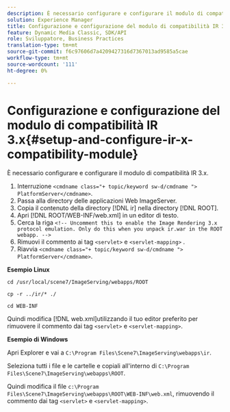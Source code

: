 ```yaml
---
description: È necessario configurare e configurare il modulo di compatibilità IR 3.x.
solution: Experience Manager
title: Configurazione e configurazione del modulo di compatibilità IR 3.x
feature: Dynamic Media Classic, SDK/API
role: Sviluppatore, Business Practices
translation-type: tm+mt
source-git-commit: f6c97606d7a4209427316d7367013ad9585a5cae
workflow-type: tm+mt
source-wordcount: '111'
ht-degree: 0%

---
```



# Configurazione e configurazione del modulo di compatibilità IR 3.x{#setup-and-configure-ir-x-compatibility-module}

È necessario configurare e configurare il modulo di compatibilità IR 3.x.

1. Interruzione `<cmdname class="+ topic/keyword sw-d/cmdname ">  PlatformServer</cmdname>`.
1. Passa alla directory delle applicazioni Web ImageServer.
1. Copia il contenuto della directory [!DNL ir] nella directory [!DNL ROOT].
1. Apri [!DNL ROOT/WEB-INF/web.xml] in un editor di testo.
1. Cerca la riga `<!-- Uncomment this to enable the Image Rendering 3.x protocol emulation. Only do this when you unpack ir.war in the ROOT webapp. -->`
1. Rimuovi il commento ai tag `<servlet>` e `<servlet-mapping>` .
1. Riavvia `<cmdname class="+ topic/keyword sw-d/cmdname ">  PlatformServer</cmdname>`.

**Esempio Linux**

`cd /usr/local/scene7/ImageServing/webapps/ROOT`

`cp -r ../ir/* ./`

`cd WEB-INF`

Quindi modifica [!DNL web.xml]utilizzando il tuo editor preferito per rimuovere il commento dai tag `<servlet>` e `<servlet-mapping>`.

**Esempio di Windows**

Apri Explorer e vai a `C:\Program Files\Scene7\ImageServing\webapps\ir`.

Seleziona tutti i file e le cartelle e copiali all&#39;interno di `C:\Program Files\Scene7\ImageServing\webapps\ROOT`.

Quindi modifica il file `c:\Program Files\Scene7\ImageServing\webapps\ROOT\WEB-INF\web.xml`, rimuovendo il commento dai tag `<servlet>` e `<servlet-mapping>`.
